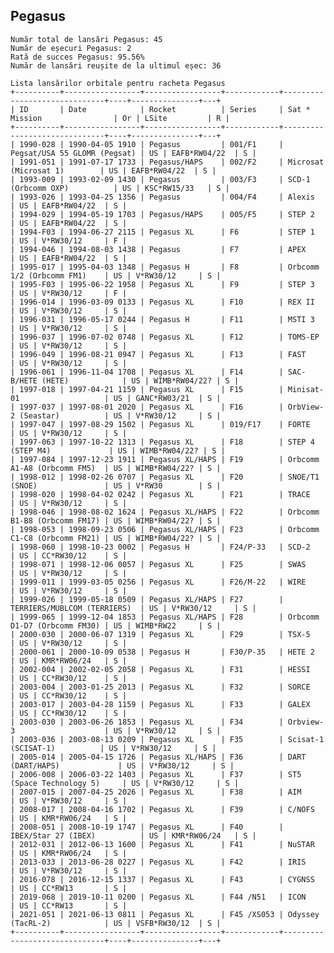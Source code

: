 ## Pegasus

    Număr total de lansări Pegasus: 45
    Număr de eșecuri Pegasus: 2
    Rată de succes Pegasus: 95.56%
    Număr de lansări reușite de la ultimul eșec: 36
    
    Lista lansărilor orbitale pentru racheta Pegasus
    +----------+-----------------+-----------------+------------+------------------------------+----+---------------+---+
    | ID       | Date            | Rocket          | Series     | Sat * Mission                | Or | LSite         | R |
    +----------+-----------------+-----------------+------------+------------------------------+----+---------------+---+
    | 1990-028 | 1990-04-05 1910 | Pegasus         | 001/F1     | Pegsat/USA 55 GLOMR (Pegsat) | US | EAFB*RW04/22  | S |
    | 1991-051 | 1991-07-17 1733 | Pegasus/HAPS    | 002/F2     | Microsat (Microsat 1)        | US | EAFB*RW04/22  | S |
    | 1993-009 | 1993-02-09 1430 | Pegasus         | 003/F3     | SCD-1 (Orbcomm OXP)          | US | KSC*RW15/33   | S |
    | 1993-026 | 1993-04-25 1356 | Pegasus         | 004/F4     | Alexis                       | US | EAFB*RW04/22  | S |
    | 1994-029 | 1994-05-19 1703 | Pegasus/HAPS    | 005/F5     | STEP 2                       | US | EAFB*RW04/22  | S |
    | 1994-F03 | 1994-06-27 2115 | Pegasus XL      | F6         | STEP 1                       | US | V*RW30/12     | F |
    | 1994-046 | 1994-08-03 1438 | Pegasus         | F7         | APEX                         | US | EAFB*RW04/22  | S |
    | 1995-017 | 1995-04-03 1348 | Pegasus H       | F8         | Orbcomm 1/2 (Orbcomm FM1)    | US | V*RW30/12     | S |
    | 1995-F03 | 1995-06-22 1958 | Pegasus XL      | F9         | STEP 3                       | US | V*RW30/12     | F |
    | 1996-014 | 1996-03-09 0133 | Pegasus XL      | F10        | REX II                       | US | V*RW30/12     | S |
    | 1996-031 | 1996-05-17 0244 | Pegasus H       | F11        | MSTI 3                       | US | V*RW30/12     | S |
    | 1996-037 | 1996-07-02 0748 | Pegasus XL      | F12        | TOMS-EP                      | US | V*RW30/12     | S |
    | 1996-049 | 1996-08-21 0947 | Pegasus XL      | F13        | FAST                         | US | V*RW30/12     | S |
    | 1996-061 | 1996-11-04 1708 | Pegasus XL      | F14        | SAC-B/HETE (HETE)            | US | WIMB*RW04/22? | S |
    | 1997-018 | 1997-04-21 1159 | Pegasus XL      | F15        | Minisat-01                   | US | GANC*RW03/21  | S |
    | 1997-037 | 1997-08-01 2020 | Pegasus XL      | F16        | OrbView-2 (Seastar)          | US | V*RW30/12     | S |
    | 1997-047 | 1997-08-29 1502 | Pegasus XL      | 019/F17    | FORTE                        | US | V*RW30/12     | S |
    | 1997-063 | 1997-10-22 1313 | Pegasus XL      | F18        | STEP 4 (STEP M4)             | US | WIMB*RW04/22? | S |
    | 1997-084 | 1997-12-23 1911 | Pegasus XL/HAPS | F19        | Orbcomm A1-A8 (Orbcomm FM5)  | US | WIMB*RW04/22? | S |
    | 1998-012 | 1998-02-26 0707 | Pegasus XL      | F20        | SNOE/T1 (SNOE)               | US | V*RW30        | S |
    | 1998-020 | 1998-04-02 0242 | Pegasus XL      | F21        | TRACE                        | US | V*RW30/12     | S |
    | 1998-046 | 1998-08-02 1624 | Pegasus XL/HAPS | F22        | Orbcomm B1-B8 (Orbcomm FM17) | US | WIMB*RW04/22? | S |
    | 1998-053 | 1998-09-23 0506 | Pegasus XL/HAPS | F23        | Orbcomm C1-C8 (Orbcomm FM21) | US | WIMB*RW04/22? | S |
    | 1998-060 | 1998-10-23 0002 | Pegasus H       | F24/P-33   | SCD-2                        | US | CC*RW30/12    | S |
    | 1998-071 | 1998-12-06 0057 | Pegasus XL      | F25        | SWAS                         | US | V*RW30/12     | S |
    | 1999-011 | 1999-03-05 0256 | Pegasus XL      | F26/M-22   | WIRE                         | US | V*RW30/12     | S |
    | 1999-026 | 1999-05-18 0509 | Pegasus XL/HAPS | F27        | TERRIERS/MUBLCOM (TERRIERS)  | US | V*RW30/12     | S |
    | 1999-065 | 1999-12-04 1853 | Pegasus XL/HAPS | F28        | Orbcomm D1-D7 (Orbcomm FM30) | US | WIMB*RW22     | S |
    | 2000-030 | 2000-06-07 1319 | Pegasus XL      | F29        | TSX-5                        | US | V*RW30/12     | S |
    | 2000-061 | 2000-10-09 0538 | Pegasus H       | F30/P-35   | HETE 2                       | US | KMR*RW06/24   | S |
    | 2002-004 | 2002-02-05 2058 | Pegasus XL      | F31        | HESSI                        | US | CC*RW30/12    | S |
    | 2003-004 | 2003-01-25 2013 | Pegasus XL      | F32        | SORCE                        | US | CC*RW30/12    | S |
    | 2003-017 | 2003-04-28 1159 | Pegasus XL      | F33        | GALEX                        | US | CC*RW30/12    | S |
    | 2003-030 | 2003-06-26 1853 | Pegasus XL      | F34        | Orbview-3                    | US | V*RW30/12     | S |
    | 2003-036 | 2003-08-13 0209 | Pegasus XL      | F35        | Scisat-1 (SCISAT-1)          | US | V*RW30/12     | S |
    | 2005-014 | 2005-04-15 1726 | Pegasus XL/HAPS | F36        | DART (DART/HAPS)             | US | V*RW30/12     | S |
    | 2006-008 | 2006-03-22 1403 | Pegasus XL      | F37        | ST5 (Space Technology 5)     | US | V*RW30/12     | S |
    | 2007-015 | 2007-04-25 2026 | Pegasus XL      | F38        | AIM                          | US | V*RW30/12     | S |
    | 2008-017 | 2008-04-16 1702 | Pegasus XL      | F39        | C/NOFS                       | US | KMR*RW06/24   | S |
    | 2008-051 | 2008-10-19 1747 | Pegasus XL      | F40        | IBEX/Star 27 (IBEX)          | US | KMR*RW06/24   | S |
    | 2012-031 | 2012-06-13 1600 | Pegasus XL      | F41        | NuSTAR                       | US | KMR*RW06/24   | S |
    | 2013-033 | 2013-06-28 0227 | Pegasus XL      | F42        | IRIS                         | US | V*RW30/12     | S |
    | 2016-078 | 2016-12-15 1337 | Pegasus XL      | F43        | CYGNSS                       | US | CC*RW13       | S |
    | 2019-068 | 2019-10-11 0200 | Pegasus XL      | F44 /N51   | ICON                         | US | CC*RW13       | S |
    | 2021-051 | 2021-06-13 0811 | Pegasus XL      | F45 /XS053 | Odyssey (TacRL-2)            | US | VSFB*RW30/12  | S |
    +----------+-----------------+-----------------+------------+------------------------------+----+---------------+---+
    

